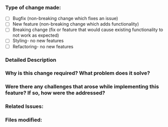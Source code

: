 ### Type of change made:
- [ ] Bugfix (non-breaking change which fixes an issue)
- [ ] New feature (non-breaking change which adds functionality)
- [ ] Breaking change (fix or feature that would cause existing functionality to not work as expected)
- [ ] Styling- no new features
- [ ] Refactoring- no new features

### Detailed Description

### Why is this change required? What problem does it solve?

### Were there any challenges that arose while implementing this feature? If so, how were the addressed?

### Related Issues:

### Files modified:
